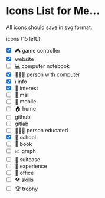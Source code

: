 # Icons List for Me...

All icons should save in svg format.

icons (15 left.)
- [x] 🎮 game controller
- [x] website
- [ ] 💻 computer notebook
- [x] 👨🏼‍💻 person with computer
- [x] ℹ info
- [x] 🌟 interest
- [ ] 📧 mail
- [ ] 📱 mobile
- [ ] 🏠 home
- [ ] github
- [ ] gitlab
- [ ] 👨🏻‍🎓 person educated
- [x] 🏫 school
- [ ] 📖 book
- [ ] 📈 graph
- [ ] 🧳 suitcase
- [ ] 🚀 experience
- [ ] 🏢 office
- [ ] 🛠 skills
- [ ] 🏆 trophy
